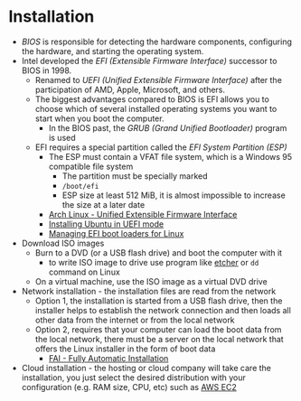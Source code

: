 # Installation

- *BIOS* is responsible for detecting the hardware components, configuring the hardware, and starting the operating system.
- Intel developed the *EFI (Extensible Firmware Interface)* successor to BIOS in 1998.
    - Renamed to *UEFI (Unified Extensible Firmware Interface)* after the participation of AMD, Apple, Microsoft, and others.
    - The biggest advantages compared to BIOS is EFI allows you to choose which of several installed operating systems you want to start when you boot the computer.
        - In the BIOS past, the *GRUB (Grand Unified Bootloader)* program is used
    - EFI requires a special partition called the *EFI System Partition (ESP)*
        - The ESP must contain a VFAT file system, which is a Windows 95 compatible file system
            - The partition must be specially marked
            - `/boot/efi`
            - ESP size at least 512 MiB, it is almost impossible to increase the size at a later date
        - [Arch Linux - Unified Extensible Firmware Interface](https://wiki.archlinux.org/title/Unified_Extensible_Firmware_Interface)
        - [Installing Ubuntu in UEFI mode](https://help.ubuntu.com/community/UEFI)
        - [Managing EFI boot loaders for Linux](https://rodsbooks.com/efi-bootloaders/index.html)
- Download ISO images
    - Burn to a DVD (or a USB flash drive) and boot the computer with it
        - to write ISO image to drive use program like [etcher](https://etcher.balena.io) or `dd` command on Linux
    - On a virtual machine, use the ISO image as a virtual DVD drive
- Network installation - the installation files are read from the network
    - Option 1, the installation is started from a USB flash drive, then the installer helps to establish the network connection and then loads all other data from the internet or from the local network
    - Option 2, requires that your computer can load the boot data from the local network, there must be a server on the local network that offers the Linux installer in the form of boot data
        - [FAI - Fully Automatic Installation](https://fai-project.org)
- Cloud installation - the hosting or cloud company will take care the installation, you just select the desired distribution with your configuration (e.g. RAM size, CPU, etc) such as [AWS EC2](https://aws.amazon.com/pm/ec2/?trk=361ccc4f-68c4-4038-bf6c-0586bee109dc&sc_channel=ps&ef_id=Cj0KCQjwqv2_BhC0ARIsAFb5Ac9KNW2bFjrAe67u0VdYGop9Q6KG5b4R_cVLdpLf384wPk-mMRWk7B0aAm9xEALw_wcB:G:s&s_kwcid=AL!4422!3!476956795566!e!!g!!aws%20ec2!11543056243!112002963829&gbraid=0AAAAADjHtp90lMj5bEGNJRBabJ-1LbCMw&gclid=Cj0KCQjwqv2_BhC0ARIsAFb5Ac9KNW2bFjrAe67u0VdYGop9Q6KG5b4R_cVLdpLf384wPk-mMRWk7B0aAm9xEALw_wcB)